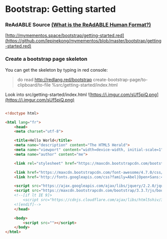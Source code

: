 
# Bootstrap: Getting started


### ReAdABLE Source [(What is the ReAdABLE Human Format?)](http://readablehumanformat.com)

[http://mymementos.space/bootstrap/getting-started.red](https://github.com/lepinekong/mymementos/blob/master/bootstrap/getting-started.red)


### Create a bootstrap page skeleton

You can get the skeleton by typing in red console:
>do read http://redlang.red/bootstrap
create-bootstrap-page/to-clipboard/to-file %src/getting-started/index.html


Look into src/getting-started/index.html
![https://i.imgur.com/sUf5piQ.png](https://i.imgur.com/sUf5piQ.png)
                    


```html

<!doctype html>

<html lang="fr">
    <head>
    <meta charset="utf-8">

    <title>Hello World</title>
    <meta name="description" content="The HTML5 Herald">
    <meta name="viewport" content="width=device-width, initial-scale=1">
    <meta name="author" content="me">

    <link rel="stylesheet" href="https://maxcdn.bootstrapcdn.com/bootstrap/3.3.7/css/bootstrap.min.css" integrity="sha384-BVYiiSIFeK1dGmJRAkycuHAHRg32OmUcww7on3RYdg4Va+PmSTsz/K68vbdEjh4u" crossorigin="anonymous">

	<link href="https://maxcdn.bootstrapcdn.com/font-awesome/4.7.0/css/font-awesome.min.css" rel="stylesheet" />
	<link href='http://fonts.googleapis.com/css?family=Abel|Open+Sans:400,600' rel='stylesheet'>

    <script src="https://ajax.googleapis.com/ajax/libs/jquery/2.2.0/jquery.min.js"></script>
    <script src="https://maxcdn.bootstrapcdn.com/bootstrap/3.3.7/js/bootstrap.min.js" integrity="sha384-Tc5IQib027qvyjSMfHjOMaLkfuWVxZxUPnCJA7l2mCWNIpG9mGCD8wGNIcPD7Txa" crossorigin="anonymous"></script>
    <!--[if lt IE 9]>
        <script src="https://cdnjs.cloudflare.com/ajax/libs/html5shiv/3.7.3/html5shiv.js"></script>
    <![endif]-->
    </head>

    <body>
        <script src=""></script>
    </body>
</html>
        
```


